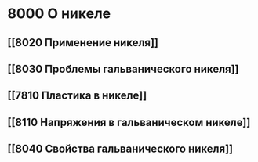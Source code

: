 # 8000 О никеле

## [[8020 Применение никеля]]

## [[8030 Проблемы гальванического никеля]]

## [[7810 Пластика в никеле]]

## [[8110 Напряжения в гальваническом никеле]]

## [[8040 Свойства гальванического никеля]]
